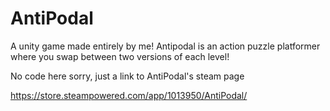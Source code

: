 # AntiPodal
A unity game made entirely by me! Antipodal is an action puzzle platformer where you swap between two versions of each level!

No code here sorry, just a link to AntiPodal's steam page

https://store.steampowered.com/app/1013950/AntiPodal/
